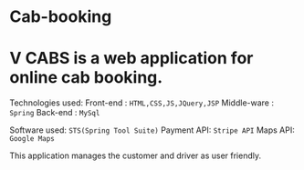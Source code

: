 # Cab-booking

# V CABS is a web application for online cab booking.

Technologies used:
Front-end : `HTML,CSS,JS,JQuery,JSP`
Middle-ware : `Spring`
Back-end : `MySql`

Software used: `STS(Spring Tool Suite)`
Payment API: `Stripe API`
Maps API: `Google Maps`

This application manages the customer and driver as user friendly.
